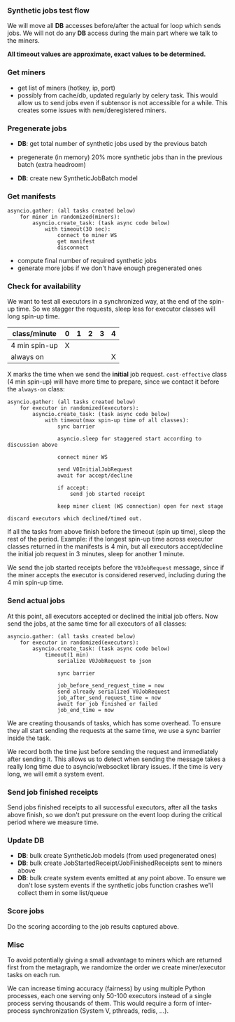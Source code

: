 ### Synthetic jobs test flow

We will move all **DB** accesses before/after the actual for loop which sends jobs. We will not do any **DB** access during the main part where we talk to the miners.

**All timeout values are approximate, exact values to be determined.**

### Get miners

* get list of miners (hotkey, ip, port)
* possibly from cache/db, updated regularly by celery task. This would allow us to send jobs even if subtensor is not accessible for a while. This creates some issues with new/deregistered miners.

### Pregenerate jobs

* **DB**: get total number of synthetic jobs used by the previous batch

* pregenerate (in memory) 20% more synthetic jobs than in the previous batch (extra headroom)

* **DB**: create new SyntheticJobBatch model

### Get manifests

```
asyncio.gather: (all tasks created below)
    for miner in randomized(miners):
        asyncio.create_task: (task async code below)
            with timeout(30 sec):
                connect to miner WS
                get manifest
                disconnect
```

* compute final number of required synthetic jobs
* generate more jobs if we don't have enough pregenerated ones

### Check for availability

We want to test all executors in a synchronized way, at the end of the spin-up time. So we stagger the requests, sleep less for executor classes will long spin-up time.

|class/minute |0|1|2|3|4|
|-            |-|-|-|-|-|
|4 min spin-up|X| | | | |
|always on    | | | | |X|

X marks the time when we send the **initial** job request. `cost-effective` class (4 min spin-up) will have more time to prepare, since we contact it before the `always-on` class:

```
asyncio.gather: (all tasks created below)
    for executor in randomized(executors):
        asyncio.create_task: (task async code below)
            with timeout(max spin-up time of all classes):
                sync barrier

                asyncio.sleep for staggered start according to discussion above

                connect miner WS

                send V0InitialJobRequest
                await for accept/decline

                if accept:
                    send job started receipt

                keep miner client (WS connection) open for next stage

discard executors which declined/timed out.
```

If all the tasks from above finish before the timeout (spin up time), sleep the rest of the period. Example: if the longest spin-up time across executor classes returned in the manifests is 4 min, but all executors accept/decline the initial job request in 3 minutes, sleep for another 1 minute.

We send the job started receipts before the `V0JobRequest` message, since if the miner accepts the executor is considered reserved, including during the 4 min spin-up time.

### Send actual jobs

At this point, all executors accepted or declined the initial job offers. Now send the jobs, at the same time for all executors of all classes:

```
asyncio.gather: (all tasks created below)
    for executor in randomized(executors):
        asyncio.create_task: (task async code below)
            timeout(1 min)
                serialize V0JobRequest to json

                sync barrier

                job_before_send_request_time = now
                send already serialized V0JobRequest
                job_after_send_request_time = now
                await for job finished or failed
                job_end_time = now
```

We are creating thousands of tasks, which has some overhead. To ensure they all start sending the requests at the same time, we use a sync barrier inside the task.

We record both the time just before sending the request and immediately after sending it. This allows us to detect when sending the message takes a really long time due to asyncio/websocket library issues. If the time is very long, we will emit a system event.

### Send job finished receipts

Send jobs finished receipts to all successful executors, after all the tasks above finish, so we don't put pressure on the event loop during the critical period where we measure time.

### Update DB

* **DB**: bulk create SyntheticJob models (from used pregenerated ones)
* **DB**: bulk create JobStartedReceipt/JobFinishedReceipts sent to miners above
* **DB**: bulk create system events emitted at any point above. To ensure we don't lose system events if the synthetic jobs function crashes we'll collect them in some list/queue

### Score jobs

Do the scoring according to the job results captured above.

### Misc

To avoid potentially giving a small advantage to miners which are returned first from the metagraph, we randomize the order we create miner/executor tasks on each run.

We can increase timing accuracy (fairness) by using multiple Python processes, each one serving only 50-100 executors instead of a single process serving thousands of them. This would require a form of inter-process synchronization (System V, pthreads, redis, ...).
